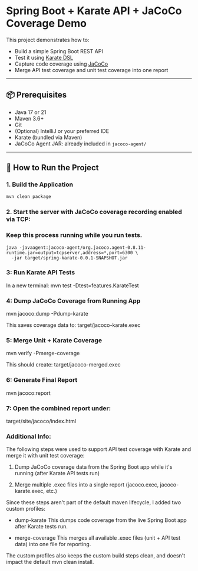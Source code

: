 # Spring Boot + Karate API + JaCoCo Coverage Demo

This project demonstrates how to:

- Build a simple Spring Boot REST API
- Test it using [Karate DSL](https://karatelabs.io/)
- Capture code coverage using [JaCoCo](https://www.jacoco.org/jacoco/)
- Merge API test coverage and unit test coverage into one report

---

## 📦 Prerequisites

- Java 17 or 21
- Maven 3.6+
- Git
- (Optional) IntelliJ or your preferred IDE
- Karate (bundled via Maven)
- JaCoCo Agent JAR: already included in `jacoco-agent/`

---

## 🚀 How to Run the Project

### 1. Build the Application

```bash
mvn clean package
```

### 2. Start the server with JaCoCo coverage recording enabled via TCP:

### Keep this process running while you run tests.

```
java -javaagent:jacoco-agent/org.jacoco.agent-0.8.11-runtime.jar=output=tcpserver,address=*,port=6300 \
  -jar target/spring-karate-0.0.1-SNAPSHOT.jar
```

### 3: Run Karate API Tests

In a new terminal:
mvn test -Dtest=features.KarateTest

### 4: Dump JaCoCo Coverage from Running App

mvn jacoco:dump -Pdump-karate

This saves coverage data to:
target/jacoco-karate.exec

### 5: Merge Unit + Karate Coverage

mvn verify -Pmerge-coverage

This should create:
target/jacoco-merged.exec

### 6: Generate Final Report

mvn jacoco:report

### 7: Open the combined report under:

target/site/jacoco/index.html

### Additional Info:

The following steps were used to support API test coverage with Karate and merge it with unit test coverage:

1. Dump JaCoCo coverage data from the Spring Boot app while it's running (after Karate API tests run)

2. Merge multiple .exec files into a single report (jacoco.exec, jacoco-karate.exec, etc.)

Since these steps aren't part of the default maven lifecycle, I added two custom profiles:

- dump-karate
  This dumps code coverage from the live Spring Boot app after Karate tests run.

- merge-coverage
  This merges all available .exec files (unit + API test data) into one file for reporting.

The custom profiles also keeps the custom build steps clean, and doesn't impact the default mvn clean install.

